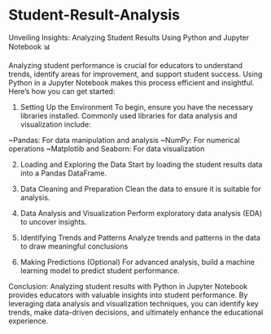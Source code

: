 # Student-Result-Analysis
Unveiling Insights: Analyzing Student Results Using Python and Jupyter Notebook 📊

Analyzing student performance is crucial for educators to understand trends, identify areas for improvement, and support student success. Using Python in a Jupyter Notebook makes this process efficient and insightful. Here’s how you can get started:

1. Setting Up the Environment
To begin, ensure you have the necessary libraries installed. Commonly used libraries for data analysis and visualization include:

~Pandas: For data manipulation and analysis
~NumPy: For numerical operations
~Matplotlib and Seaborn: For data visualization

2. Loading and Exploring the Data
Start by loading the student results data into a Pandas DataFrame.

3. Data Cleaning and Preparation
Clean the data to ensure it is suitable for analysis.

4. Data Analysis and Visualization
Perform exploratory data analysis (EDA) to uncover insights.

5. Identifying Trends and Patterns
Analyze trends and patterns in the data to draw meaningful conclusions

6. Making Predictions (Optional)
For advanced analysis, build a machine learning model to predict student performance.

Conclusion:
Analyzing student results with Python in Jupyter Notebook provides educators with valuable insights into student performance. By leveraging data analysis and visualization techniques, you can identify key trends, make data-driven decisions, and ultimately enhance the educational experience.
